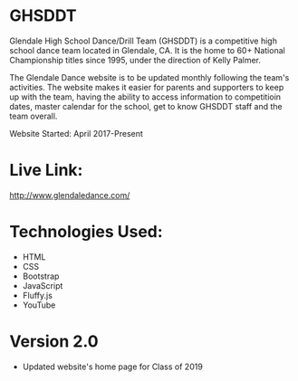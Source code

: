 # GHSDDT

Glendale High School Dance/Drill Team (GHSDDT) is a competitive high school dance team located in Glendale, CA. It is the home to 60+ National Championship titles since 1995, under the direction of Kelly Palmer.

The Glendale Dance website is to be updated monthly following the team's activities. The website makes it easier for parents and supporters to keep up with the team, having the ability to access information to competitioin dates, master calendar for the school, get to know GHSDDT staff and the team overall.

Website Started: April 2017-Present

# Live Link:
http://www.glendaledance.com/

# Technologies Used:
* HTML
* CSS
* Bootstrap
* JavaScript
* Fluffy.js
* YouTube

# Version 2.0
* Updated website's home page for Class of 2019

